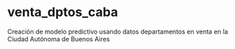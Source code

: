 # venta_dptos_caba
Creación de modelo predictivo usando datos departamentos en venta en la Ciudad Autónoma de Buenos Aires
